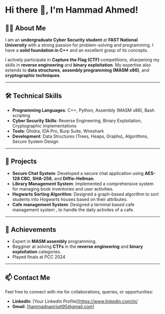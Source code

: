 # Hi there 👋, I'm Hammad Ahmed!

## 👨‍💻 About Me
I am an **undergraduate Cyber Security student** at **FAST National University** with a strong passion for problem-solving and programming. I have a **solid foundation in C++** and an excellent grasp of its concepts.  

I actively participate in **Capture the Flag (CTF)** competitions, sharpening my skills in **reverse engineering** and **binary exploitation**. My expertise also extends to **data structures**, **assembly programming (MASM x86)**, and **cryptographic techniques**.  

---

## 🛠️ Technical Skills
- **Programming Languages**: C++, Python, Assembly (MASM x86), Bash scripting
- **Cyber Security Skills**: Reverse Engineering, Binary Exploitation, Cryptographic Implementations
- **Tools**: Ghidra, IDA Pro, Burp Suite, Wireshark
- **Development**: Data Structures (Trees, Heaps, Graphs), Algorithms, Secure System Design

---

## 🚀 Projects
- **Secure Chat System**: Developed a secure chat application using **AES-128 CBC**, **SHA-256**, and **Diffie-Hellman**.
- **Library Management System**: Implemented a comprehensive system for managing book inventories and user activities.
- **Hogwarts Sorting Algorithm**: Designed a graph-based algorithm to sort students into Hogwarts houses based on their attributes.
- **Cafe management System**: Designed a terminal based cafe management system , to handle the daily activites of a cafe.
---

## 🌟 Achievements
- Expert in **MASM assembly** programming.
- Begginer at solving **CTFs** in the **reverse engineering** and **binary exploitation** categories.
- Played finals at PCC 2024
---

## 📫 Contact Me
Feel free to connect with me for collaborations, queries, or opportunities:
- **LinkedIn**: [Your LinkedIn Profile](https://www.linkedin.com/in/
- **Gmail**: [hammadnasirjutt95@gmail.com]

<!---
Geek955/Geek955 is a ✨ special ✨ repository because its `README.md` (this file) appears on your GitHub profile.
You can click the Preview link to take a look at your changes.
--->
